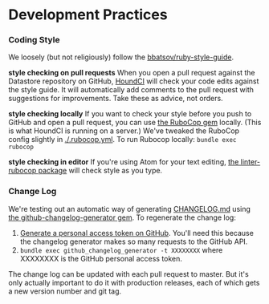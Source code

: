 # Development Practices

### Coding Style

We loosely (but not religiously) follow the [bbatsov/ruby-style-guide](https://github.com/bbatsov/ruby-style-guide).

**style checking on pull requests** When you open a pull request against the Datastore repository on GitHub, [HoundCI](https://houndci.com/) will check your code edits against the style guide. It will automatically add comments to the pull request with suggestions for improvements. Take these as advice, not orders.

**style checking locally** If you want to check your style before you push to GitHub and open a pull request, you can use [the RuboCop gem](https://github.com/bbatsov/rubocop) locally. (This is what HoundCI is running on a server.) We've tweaked the RuboCop config slightly in [./.rubocop.yml](../rubocop.yml). To run Rubocop locally: `bundle exec rubocop`

**style checking in editor** If you're using Atom for your text editing, [the linter-rubocop package](https://atom.io/packages/linter-rubocop) will check style as you type.

### Change Log

We're testing out an automatic way of generating [CHANGELOG.md](../CHANGELOG.md) using [the github-changelog-generator gem](https://skywinder.github.io/github-changelog-generator/). To regenerate the change log:

1. [Generate a personal access token on GitHub](https://github.com/settings/tokens). You'll need this because the changelog generator makes so many requests to the GitHub API.
2. `bundle exec github_changelog_generator -t XXXXXXXX` where XXXXXXXX is the GitHub personal access token.

The change log can be updated with each pull request to master. But it's only actually important to do it with production releases, each of which gets a new version number and git tag.
